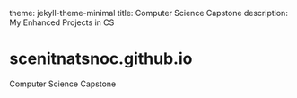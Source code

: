 theme: jekyll-theme-minimal
title: Computer Science Capstone
description: My Enhanced Projects in CS

# scenitnatsnoc.github.io
Computer Science Capstone
